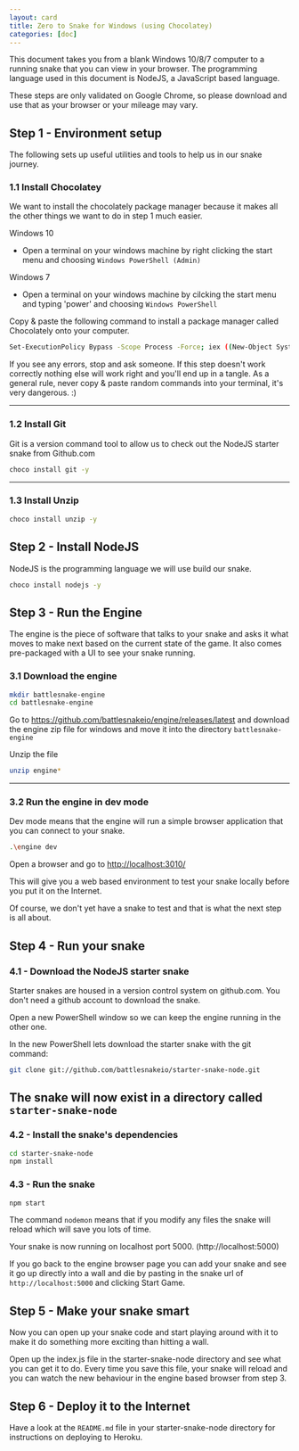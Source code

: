 ```yaml
---
layout: card
title: Zero to Snake for Windows (using Chocolatey)
categories: [doc]
---
```


This document takes you from a blank Windows 10/8/7 computer to a running snake that you can view in your browser.
The programming language used in this document is NodeJS, a JavaScript based language.

These steps are only validated on Google Chrome, so please download and use that as your browser or your mileage may vary.

## Step 1 - Environment setup

The following sets up useful utilities and tools to help us in our snake journey.

### 1.1 Install Chocolatey

We want to install the chocolately package manager because it makes all the other things we want to do in step 1 much
easier.

Windows 10

- Open a terminal on your windows machine by right clicking the start menu and choosing `Windows PowerShell (Admin)`

Windows 7

- Open a terminal on your windows machine by cilcking the start menu and typing 'power' and choosing `Windows PowerShell`

Copy & paste the following command to install a package manager called Chocolately onto your computer.

```bash
Set-ExecutionPolicy Bypass -Scope Process -Force; iex ((New-Object System.Net.WebClient).DownloadString('https://chocolatey.org/install.ps1'))
```

If you see any errors, stop and ask someone. If this step doesn't work correctly nothing else will work right and you'll
end up in a tangle. As a general rule, never copy & paste random commands into your terminal, it's very dangerous. :)

---

### 1.2 Install Git

Git is a version command tool to allow us to check out the NodeJS starter snake from Github.com

```bash
choco install git -y
```

---

### 1.3 Install Unzip

```bash
choco install unzip -y
```

## Step 2 - Install NodeJS

NodeJS is the programming language we will use build our snake.

```bash
choco install nodejs -y
```

## Step 3 - Run the Engine

The engine is the piece of software that talks to your snake and asks it what moves to make next based on the current
state of the game. It also comes pre-packaged with a UI to see your snake running.

### 3.1 Download the engine

```bash
mkdir battlesnake-engine
cd battlesnake-engine
```

Go to https://github.com/battlesnakeio/engine/releases/latest and download the engine zip file for windows and move it
into the directory `battlesnake-engine`

Unzip the file

```bash
unzip engine*
```

---

### 3.2 Run the engine in dev mode

Dev mode means that the engine will run a simple browser application that you can connect to your snake.

```bash
.\engine dev
```

Open a browser and go to <a href="http://localhost:3010/">http://localhost:3010/</a>

This will give you a web based environment to test your snake locally before you put it on the Internet.

Of course, we don't yet have a snake to test and that is what the next step is all about.

## Step 4 - Run your snake

### 4.1 - Download the NodeJS starter snake

Starter snakes are housed in a version control system on github.com. You don't need a github account to download the
snake.

Open a new PowerShell window so we can keep the engine running in the other one.

In the new PowerShell lets download the starter snake with the git command:

```bash
git clone git://github.com/battlesnakeio/starter-snake-node.git
```

## The snake will now exist in a directory called `starter-snake-node`

### 4.2 - Install the snake's dependencies

```bash
cd starter-snake-node
npm install
```

### 4.3 - Run the snake

```bash
npm start
```

The command `nodemon` means that if you modify any files the snake will reload which will save you lots of time.

Your snake is now running on localhost port 5000. (http://localhost:5000)

If you go back to the engine browser page you can add your snake and see it go up directly into a wall and die by pasting
in the snake url of `http://localhost:5000` and clicking Start Game.

## Step 5 - Make your snake smart

Now you can open up your snake code and start playing around with it to make it do something more exciting than hitting a
wall.

Open up the index.js file in the starter-snake-node directory and see what you can get it to do. Every time you save
this file, your snake will reload and you can watch the new behaviour in the engine based browser from step 3.

## Step 6 - Deploy it to the Internet

Have a look at the `README.md` file in your starter-snake-node directory for instructions on deploying to Heroku.
